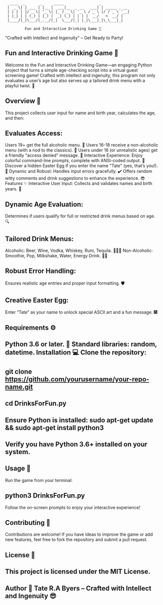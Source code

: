       ____  _       _     _____                _             
     |  _ \| | ___ | |__ |  ___|__  _ __   ___| | _____ _ __ 
     | | | | |/ _ \| '_ \| |_ / _ \| '_ \ / _ \ |/ / _ \ '__|
     | |_| | | (_) | |_) |  _| (_) | | | |  __/   <  __/ |   
     |____/|_|\___/|_.__/|_|  \___/|_| |_|\___|_|\_\___|_|   
                                                            
             Fun and Interactive Drinking Game 🍻            
  "Crafted with Intellect and Ingenuity" – Get Ready to Party!  

Fun and Interactive Drinking Game 🍻
--------------------------------------
Welcome to the Fun and Interactive Drinking Game—an engaging Python project that turns a simple age-checking script into a virtual guest screening game! Crafted with intellect and ingenuity, this program not only evaluates a user’s age but also serves up a tailored drink menu with a playful twist. 🎉

Overview 👀
---------------------------------------
This project collects user input for name and birth year, calculates the age, and then:

Evaluates Access:
-----------------------------------------
Users 19+ get the full alcoholic menu. 🍷
Users 16-18 receive a non-alcoholic menu (with a nod to the classics). 🍹
Users under 16 (or unrealistic ages) get a friendly “access denied” message. 🚫
Interactive Experience:
Enjoy colorful command-line prompts, complete with ANSI-coded output. 🌈
Discover a hidden Easter Egg if you enter the name "Tate" (yes, that’s you!). 🥳
Dynamic and Robust:
Handles input errors gracefully. ✔️
Offers random witty comments and drink suggestions to enhance the experience. 😎
Features ✨
Interactive User Input:
Collects and validates names and birth years. 📝

Dynamic Age Evaluation:
----------------------------------------------------
Determines if users qualify for full or restricted drink menus based on age. 🔍

Tailored Drink Menus:
------------------------------------------------------
Alcoholic: Beer, Wine, Vodka, Whiskey, Rum, Tequila. 🍺🍷🥃
Non-Alcoholic: Smoothie, Pop, Milkshake, Water, Energy Drink. 🥤💧

Robust Error Handling:
------------------------------------------------------------
Ensures realistic age entries and proper input formatting. 🛡️

Creative Easter Egg:
-------------------------
Enter “Tate” as your name to unlock special ASCII art and a fun message. 🎆

Requirements ⚙️
----------------------------------------------------
Python 3.6 or later. 🐍
Standard libraries: random, datetime.
Installation 💻
Clone the repository:
--------------------------------------------------------------
git clone https://github.com/yourusername/your-repo-name.git
--------------------------------------------------------------
cd DrinksForFun.py
------------------------------------------------------
Ensure Python is installed: sudo apt-get update && sudo apt-get install python3
--------------------------------------------
Verify you have Python 3.6+ installed on your system.
----------------------------------------------------

Usage 🚀
----------------------------------------------------------
Run the game from your terminal:

python3 DrinksForFun.py
---------------------------
Follow the on-screen prompts to enjoy your interactive experience!

Contributing 🤝
---------------------------------------------------------
Contributions are welcome! If you have ideas to improve the game or add new features, feel free to fork the repository and submit a pull request.

License 📝
--------------------------------------------------------------
This project is licensed under the MIT License.
----------------------------------------------------------------
Author 🎩
Tate R.A Byers – Crafted with Intellect and Ingenuity 😎
--------------------------------------------------------------
